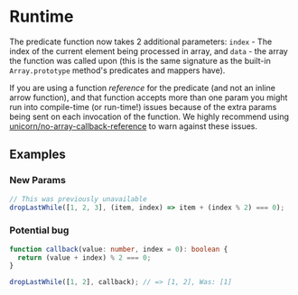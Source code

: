 # Runtime

The predicate function now takes 2 additional parameters: `index` - The index of
the current element being processed in array, and `data` - the array the
function was called upon (this is the same signature as the built-in
`Array.prototype` method's predicates and mappers have).

If you are using a function _reference_ for the predicate (and not an inline
arrow function), and that function accepts more than one param you might run
into compile-time (or run-time!) issues because of the extra params being sent on
each invocation of the function. We highly recommend using [unicorn/no-array-callback-reference](https://github.com/sindresorhus/eslint-plugin-unicorn/blob/main/docs/rules/no-array-callback-reference.md)
to warn against these issues.

## Examples

### New Params

```ts
// This was previously unavailable
dropLastWhile([1, 2, 3], (item, index) => item + (index % 2) === 0);
```

### Potential bug

```ts
function callback(value: number, index = 0): boolean {
  return (value + index) % 2 === 0;
}

dropLastWhile([1, 2], callback); // => [1, 2], Was: [1]
```
